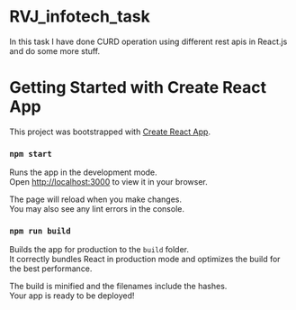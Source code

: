 # RVJ_infotech_task
In this task I have done CURD operation using different rest apis in React.js  and do some more stuff.

# Getting Started with Create React App

This project was bootstrapped with [Create React App]().

### `npm start`

Runs the app in the development mode.\
Open [http://localhost:3000](http://localhost:3000) to view it in your browser.

The page will reload when you make changes.\
You may also see any lint errors in the console.

### `npm run build`

Builds the app for production to the `build` folder.\
It correctly bundles React in production mode and optimizes the build for the best performance.

The build is minified and the filenames include the hashes.\
Your app is ready to be deployed!